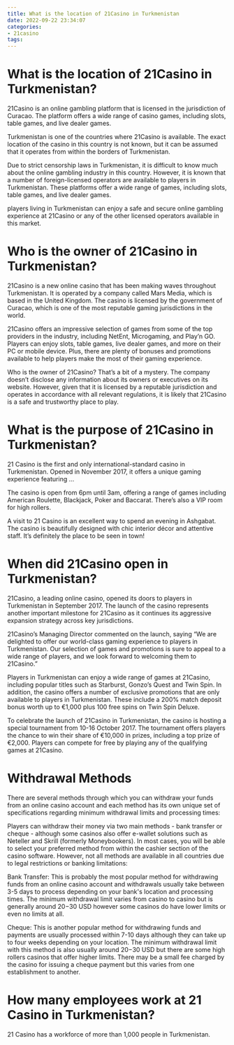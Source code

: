 ```yaml
---
title: What is the location of 21Casino in Turkmenistan 
date: 2022-09-22 23:34:07
categories:
- 21casino
tags:
---
```



#  What is the location of 21Casino in Turkmenistan? 

21Casino is an online gambling platform that is licensed in the jurisdiction of Curacao. The platform offers a wide range of casino games, including slots, table games, and live dealer games. 

Turkmenistan is one of the countries where 21Casino is available. The exact location of the casino in this country is not known, but it can be assumed that it operates from within the borders of Turkmenistan. 

Due to strict censorship laws in Turkmenistan, it is difficult to know much about the online gambling industry in this country. However, it is known that a number of foreign-licensed operators are available to players in Turkmenistan. These platforms offer a wide range of games, including slots, table games, and live dealer games. 

 players living in Turkmenistan can enjoy a safe and secure online gambling experience at 21Casino or any of the other licensed operators available in this market.

#  Who is the owner of 21Casino in Turkmenistan? 

21Casino is a new online casino that has been making waves throughout Turkmenistan. It is operated by a company called Mars Media, which is based in the United Kingdom. The casino is licensed by the government of Curacao, which is one of the most reputable gaming jurisdictions in the world.

21Casino offers an impressive selection of games from some of the top providers in the industry, including NetEnt, Microgaming, and Play’n GO. Players can enjoy slots, table games, live dealer games, and more on their PC or mobile device. Plus, there are plenty of bonuses and promotions available to help players make the most of their gaming experience.

Who is the owner of 21Casino? That’s a bit of a mystery. The company doesn’t disclose any information about its owners or executives on its website. However, given that it is licensed by a reputable jurisdiction and operates in accordance with all relevant regulations, it is likely that 21Casino is a safe and trustworthy place to play.

#  What is the purpose of 21Casino in Turkmenistan? 

21 Casino is the first and only international-standard casino in Turkmenistan. Opened in November 2017, it offers a unique gaming experience featuring …

The casino is open from 6pm until 3am, offering a range of games including American Roulette, Blackjack, Poker and Baccarat. There’s also a VIP room for high rollers.

A visit to 21 Casino is an excellent way to spend an evening in Ashgabat. The casino is beautifully designed with chic interior décor and attentive staff. It’s definitely the place to be seen in town!

#  When did 21Casino open in Turkmenistan? 

21Casino, a leading online casino, opened its doors to players in Turkmenistan in September 2017. The launch of the casino represents another important milestone for 21Casino as it continues its aggressive expansion strategy across key jurisdictions.

21Casino’s Managing Director commented on the launch, saying “We are delighted to offer our world-class gaming experience to players in Turkmenistan. Our selection of games and promotions is sure to appeal to a wide range of players, and we look forward to welcoming them to 21Casino.”

 Players in Turkmenistan can enjoy a wide range of games at 21Casino, including popular titles such as Starburst, Gonzo’s Quest and Twin Spin. In addition, the casino offers a number of exclusive promotions that are only available to players in Turkmenistan. These include a 200% match deposit bonus worth up to €1,000 plus 100 free spins on Twin Spin Deluxe.

To celebrate the launch of 21Casino in Turkmenistan, the casino is hosting a special tournament from 10-16 October 2017. The tournament offers players the chance to win their share of €10,000 in prizes, including a top prize of €2,000. Players can compete for free by playing any of the qualifying games at 21Casino.

#  Withdrawal Methods 

There are several methods through which you can withdraw your funds from an online casino account and each method has its own unique set of specifications regarding minimum withdrawal limits and processing times: 

Players can withdraw their money via two main methods - bank transfer or cheque - although some casinos also offer e-wallet solutions such as Neteller and Skrill (formerly Moneybookers). In most cases, you will be able to select your preferred method from within the cashier section of the casino software. However, not all methods are available in all countries due to legal restrictions or banking limitations: 

Bank Transfer: This is probably the most popular method for withdrawing funds from an online casino account and withdrawals usually take between 3-5 days to process depending on your bank's location and processing times. The minimum withdrawal limit varies from casino to casino but is generally around $20-$30 USD however some casinos do have lower limits or even no limits at all. 

Cheque: This is another popular method for withdrawing funds and payments are usually processed within 7-10 days although they can take up to four weeks depending on your location. The minimum withdrawal limit with this method is also usually around $20-$30 USD but there are some high rollers casinos that offer higher limits. There may be a small fee charged by the casino for issuing a cheque payment but this varies from one establishment to another.

#  How many employees work at 21 Casino in Turkmenistan?

21 Casino has a workforce of more than 1,000 people in Turkmenistan.